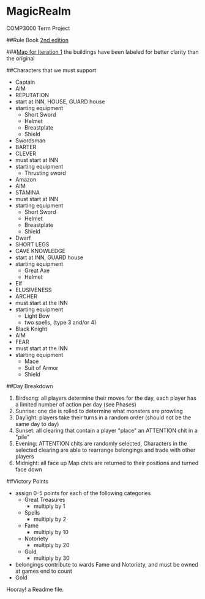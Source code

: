 # MagicRealm
COMP3000 Term Project

##Rule Book
[2nd edition](http://people.scs.carleton.ca/~jeanpier//304W15/magic%20realm/magicRealm2ed.pdf)

###[Map for Iteration 1](http://i.imgur.com/TiyIbIQ.jpg)
the buildings have been labeled for better clarity than the original

##Characters that we must support
* Captain
 * AIM
 * REPUTATION
 * start at INN, HOUSE, GUARD house
 * starting equipment
    * Short Sword
    * Helmet
    * Breastplate
    * Shield
* Swordsman
 * BARTER
 * CLEVER
 * must start at INN
 * starting equipment
    * Thrusting sword
* Amazon
 * AIM
 * STAMINA
 * must start at INN
 * starting equipment
    * Short Sword
    * Helmet
    * Breastplate
    * Shield
* Dwarf
 * SHORT LEGS
 * CAVE KNOWLEDGE
 *  start at INN, GUARD house
 * starting equipment
    * Great Axe
    * Helmet
* Elf
 * ELUSIVENESS
 * ARCHER
 * must start at the INN
 * starting equipment
    * Light Bow
    * two spells, (type 3 and/or 4)
* Black Knight
 * AIM
 * FEAR
 * must start at the INN
 * starting equipment
    * Mace
    * Suit of Armor
    * Shield

##Day Breakdown
1. Birdsong: all players determine their moves for the day, each player has a limited number of action per day (see Phases)
2. Sunrise: one die is rolled to determine what monsters are prowling
3. Daylight: players take their turns in a random order (should not be the same day to day)
4. Sunset: all clearing that contain a player "place" an ATTENTION chit in a "pile"
5. Evening: ATTENTION chits are randomly selected, Characters in the selected clearing are able to rearrange belongings and trade with other players
6. Midnight: all face up Map chits are returned to their positions and turned face down


##Victory Points
* assign 0-5 points for each of the following categories
   * Great Treasures
      * multiply by 1
   * Spells
      * multiply by 2
   * Fame
      * multiply by 10
   * Notoriety
      * multiply by 20
   * Gold
      * multiply by 30
* belongings contribute to wards Fame and Notoriety, and must be owned at games end to count
* Gold 

Hooray! a Readme file.
